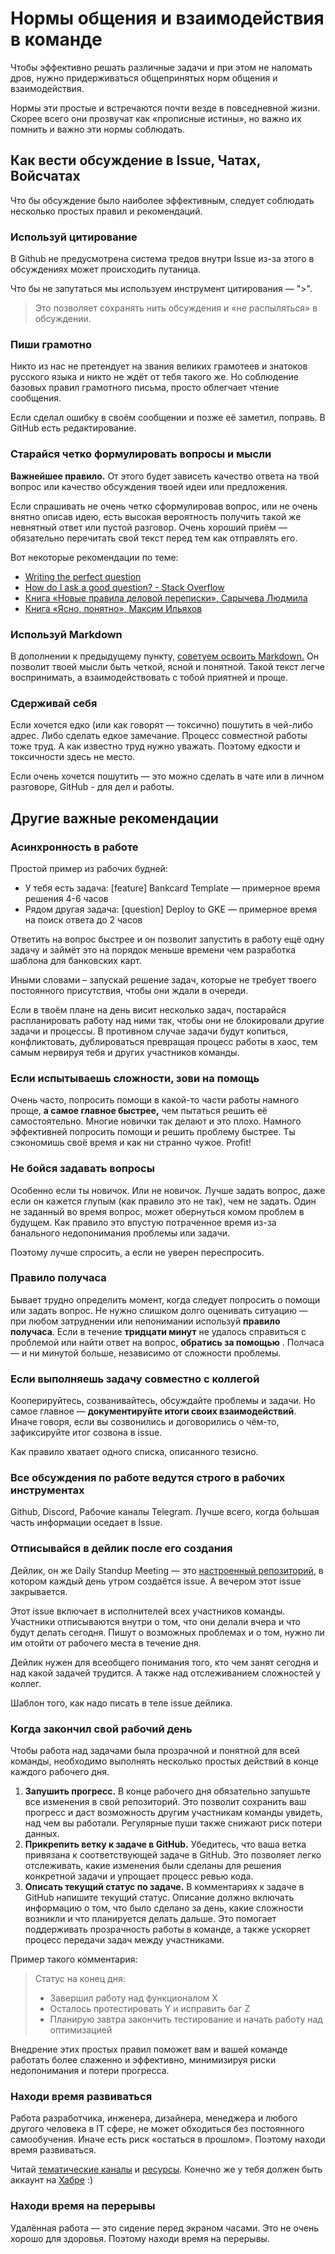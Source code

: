# Нормы общения и взаимодействия в команде

Чтобы эффективно решать различные задачи и при этом не наломать дров, нужно придерживаться общепринятых норм общения и взаимодействия.

Нормы эти простые и встречаются почти везде в повседневной жизни. Скорее всего они прозвучат как «прописные истины», но важно их помнить и важно эти нормы соблюдать.

## Как вести обсуждение в Issue, Чатах, Войсчатах

Что бы обсуждение было наиболее эффективным, следует соблюдать несколько простых правил и рекомендаций.

### Используй цитирование

В Github не предусмотрена система тредов внутри Issue из-за этого в обсуждениях может происходить путаница.

Что бы не запутаться мы используем инструмент цитирования — ">".

>Это позволяет сохранять нить обсуждения и «не распыляться» в обсуждении.

### Пиши грамотно

Никто из нас не претендует на звания великих грамотеев и знатоков русского языка и никто не ждёт от тебя такого же. Но соблюдение базовых правил грамотного письма, просто облегчает чтение сообщения.

Если сделал ошибку в своём сообщении и позже её заметил, поправь. В GitHub есть редактирование.

### Старайся четко формулировать вопросы и мысли

**Важнейшее правило.** От этого будет зависеть качество ответа на твой вопрос или качество обсуждения твоей идеи или предложения.

Если спрашивать не очень четко сформулировав вопрос, или не очень внятно описав идею, есть высокая вероятность получить такой же невнятный ответ или пустой разговор. Очень хороший приём — обязательно перечитать свой текст перед тем как отправлять его.

Вот некоторые рекомендации по теме:

- [Writing the perfect question](http://codeblog.jonskeet.uk/2010/08/29/writing-the-perfect-question/)
- [How do I ask a good question? - Stack Overflow](https://stackoverflow.com/help/how-to-ask)
- [Книга «Новые правила деловой переписки», Сарычева Людмила](https://www.ozon.ru/product/novye-pravila-delovoy-perepiski-sarycheva-lyudmila-ilyahov-maksim-241172230/?sh=nrepPSs64Q)
- [Книга «Ясно, понятно», Максим Ильяхов](https://www.ozon.ru/product/yasno-ponyatno-kak-donosit-mysli-i-ubezhdat-lyudey-s-pomoshchyu-slov-bestseller-biznes-literatura-250462936/?advert=DzYMyS35ytWSkaxLBWhxUlzqiVkz87tRuGHTmDjvXXoXEhol4D63rj79Zo0qDgCHNeTer4TpQytiRRiTpXw2C-lTbokAm7dyhdOy_xVBs_MG_RblmJZpybRpJMym_gJ2uLqx7MmDYkfi3-gxte2vQkC5sjwGgmw1uNaIqhbo9-9xdeMkMtTuWlOw6tG5UsJZiXES7XzbiZdA1d2JFAzGYfpyu7JSU0Qyc2BvZ_gFgurDqZd-7y5tH9hXQhaS1j9qXIeAi60cMykbIpOHJzXpXs6gg0ac0MrWgBq8TorCTSC7JSoZBz11BNbRuU0Oy1dWIshZPGo9IO6-k6kpArvo0Rz03qKVCGzAY-xLorrCahllO8jgjsGplMoLLtN7bnqmZoAD-U_I2yp1iZQwTbIvVVX8mMq2ePi4iPsxLInG1qtswI9noRAwIfrhl5IQtKgqsmrcXhIoEomkkFHFQ_Tiu5LmvA6H0SdjWm9kREfauQfFjaeY40UTEb_Q7FwZbHpD35tXG2IxwfVvi9Bxs7_IhcYLY28S2AaK2VZFEt76hnp7GzxxepoTzhmc2z2iserK1kfsPjwZC848rTnDp8iDkg&keywords=%D1%8F%D1%81%D0%BD%D0%BE+%D0%BF%D0%BE%D0%BD%D1%8F%D1%82%D0%BD%D0%BE&sh=nrepPXI_7g)

### Используй Markdown

В дополнении к предыдущему пункту, [советуем освоить Markdown.](https://guides.github.com/features/mastering-markdown/) Он позволит твоей мысли быть четкой, ясной и понятной. Такой текст легче воспринимать, а взаимодействовать с тобой приятней и проще.

### Сдерживай себя

Если хочется едко (или как говорят — токсично) пошутить в чей-либо адрес. Либо сделать едкое замечание. Процесс совместной работы тоже труд. А как известно труд нужно уважать. Поэтому едкости и токсичности здесь не место.

Если очень хочется пошутить — это можно сделать в чате или в личном разговоре, GitHub - для дел и работы.

## Другие важные рекомендации

### Асинхронность в работе

Простой пример из рабочих будней:

- У тебя есть задача: [feature] Bankcard Template — примерное время решения 4-6 часов
- Рядом другая задача: [question] Deploy to GKE — примерное время на поиск ответа до 2 часов

Ответить на вопрос быстрее и он позволит запустить в работу ещё одну задачу и займёт это на порядок меньше времени чем разработка шаблона для банковских карт.

Иными словами – запускай решение задач, которые не требует твоего постоянного присутствия, чтобы они ждали в очереди.

Если в твоём плане на день висит несколько задач, постарайся распланировать работу над ними так, чтобы они не блокировали другие задачи и процессы. В противном случае задачи будут копиться, конфликтовать, дублироваться превращая процесс работы в хаос, тем самым нервируя тебя и других участников команды.

### Если испытываешь сложности, зови на помощь

Очень часто, попросить помощи в какой-то части работы намного проще, **а самое главное быстрее,** чем пытаться решить её самостоятельно. Многие новички так делают и это плохо. Намного эффективней попросить помощи и решить проблему быстрее. Ты сэкономишь своё время и как ни странно чужое. Profit!

### Не бойся задавать вопросы

Особенно если ты новичок. Или не новичок. Лучше задать вопрос, даже если он кажется глупым (как правило это не так), чем не задать. Один не заданный во время вопрос, может обернуться комом проблем в будущем. Как правило это впустую потраченное время из-за банального недопонимания проблемы или задачи.

Поэтому лучше спросить, а если не уверен переспросить.

### Правило получаса

Бывает трудно определить момент, когда следует попросить о помощи или задать вопрос. Не нужно слишком долго оценивать ситуацию — при любом затруднении или непонимании используй **правило получаса**. Если в течение **тридцати минут** не удалось справиться с проблемой или найти ответ на вопрос, **обратись за помощью** . Полчаса — и ни минутой больше, независимо от сложности проблемы.

### Если выполняешь задачу совместно с коллегой

Кооперируйтесь, созванивайтесь, обсуждайте проблемы и задачи. Но самое главное — **документируйте итоги своих взаимодействий**. Иначе говоря, если вы созвонились и договорились о чём-то, зафиксируйте итог созвона в issue.

Как правило хватает одного списка, описанного тезисно.

### Все обсуждения по работе ведутся строго в рабочих инструментах

Github, Discord, Рабочие каналы Telegram. Лучше всего, когда бо́льшая часть информации оседает в Issue.

### Отписывайся в дейлик после его создания

Дейлик, он же Daily Standup Meeting — это [настроенный репозиторий](https://github.com/atls/dsm), в котором каждый день утром создаётся issue. А вечером этот issue закрывается.

Этот issue включает в исполнителей всех участников команды. Участники отписываются внутри о том, что они делали вчера и что будут делать сегодня. Пишут о возможных проблемах и о том, нужно ли им отойти от рабочего места в течение дня.

Дейлик нужен для всеобщего понимания того, кто чем занят сегодня и над какой задачей трудится. А также над отслеживанием сложностей у коллег.

Шаблон того, как надо писать в теле issue дейлика.

### Когда закончил свой рабочий день

Чтобы работа над задачами была прозрачной и понятной для всей команды, необходимо выполнять несколько простых действий в конце каждого рабочего дня.

1. **Запушить прогресс.** В конце рабочего дня обязательно запушьте все изменения в свой репозиторий. Это позволит сохранить ваш прогресс и даст возможность другим участникам команды увидеть, над чем вы работали. Регулярные пуши также снижают риск потери данных.
2. **Прикрепить ветку к задаче в GitHub.** Убедитесь, что ваша ветка привязана к соответствующей задаче в GitHub. Это позволяет легко отслеживать, какие изменения были сделаны для решения конкретной задачи и упрощает процесс ревью кода.
3. **Описать текущий статус по задаче.** В комментариях к задаче в GitHub напишите текущий статус. Описание должно включать информацию о том, что было сделано за день, какие сложности возникли и что планируется делать дальше. Это помогает поддерживать прозрачность работы в команде, а также ускоряет процесс передачи задач между участниками.

Пример такого комментария:

> Статус на конец дня:
>
> - Завершил работу над функционалом X
> - Осталось протестировать Y и исправить баг Z
> - Планирую завтра закончить тестирование и начать работу над оптимизацией

Внедрение этих простых правил поможет вам и вашей команде работать более слаженно и эффективно, минимизируя риски недопонимания и потери прогресса.

### Находи время развиваться

Работа разработчика, инженера, дизайнера, менеджера и любого другого человека в IT сфере, не может обходиться без постоянного самообучения. Иначе есть риск «остаться в прошлом». Поэтому находи время развиваться.

Читай [тематические каналы](https://t.me/atlantis_lab) и [ресурсы](https://dev.to/). Конечно же у тебя должен быть аккаунт на [Хабре](https://habr.com/ru/all/) :)

### Находи время на перерывы

Удалённая работа — это сидение перед экраном часами. Это не очень хорошо для здоровья. Поэтому находи время на перерывы.

